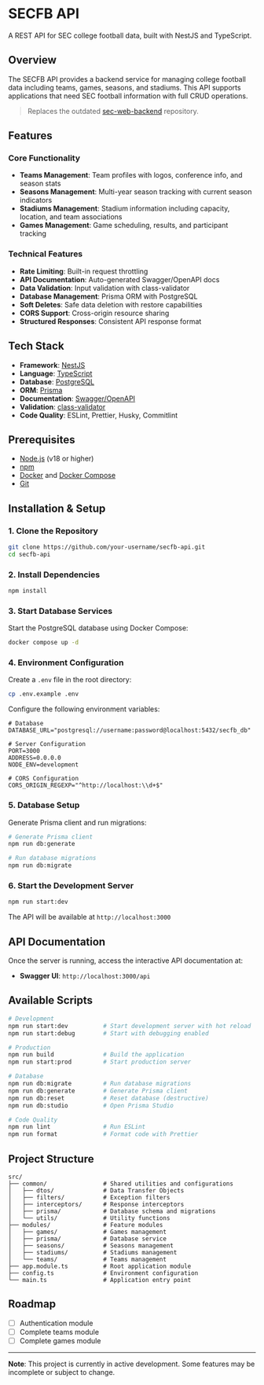 # SECFB API

A REST API for SEC college football data, built with NestJS and TypeScript.

## Overview

The SECFB API provides a backend service for managing college football data including teams, games, seasons, and stadiums. This API supports applications that need SEC football information with full CRUD operations.

> Replaces the outdated [sec-web-backend](https://github.com/jcbura/sec-web-backend) repository.

## Features

### Core Functionality

- **Teams Management**: Team profiles with logos, conference info, and season stats
- **Seasons Management**: Multi-year season tracking with current season indicators
- **Stadiums Management**: Stadium information including capacity, location, and team associations
- **Games Management**: Game scheduling, results, and participant tracking

### Technical Features

- **Rate Limiting**: Built-in request throttling
- **API Documentation**: Auto-generated Swagger/OpenAPI docs
- **Data Validation**: Input validation with class-validator
- **Database Management**: Prisma ORM with PostgreSQL
- **Soft Deletes**: Safe data deletion with restore capabilities
- **CORS Support**: Cross-origin resource sharing
- **Structured Responses**: Consistent API response format

## Tech Stack

- **Framework**: [NestJS](https://nestjs.com/)
- **Language**: [TypeScript](https://www.typescriptlang.org/)
- **Database**: [PostgreSQL](https://www.postgresql.org/)
- **ORM**: [Prisma](https://www.prisma.io/)
- **Documentation**: [Swagger/OpenAPI](https://swagger.io/)
- **Validation**: [class-validator](https://github.com/typestack/class-validator)
- **Code Quality**: ESLint, Prettier, Husky, Commitlint

## Prerequisites

- [Node.js](https://nodejs.org/) (v18 or higher)
- [npm](https://www.npmjs.com/)
- [Docker](https://www.docker.com/) and [Docker Compose](https://docs.docker.com/compose/)
- [Git](https://git-scm.com/)

## Installation & Setup

### 1. Clone the Repository

```bash
git clone https://github.com/your-username/secfb-api.git
cd secfb-api
```

### 2. Install Dependencies

```bash
npm install
```

### 3. Start Database Services

Start the PostgreSQL database using Docker Compose:

```bash
docker compose up -d
```

### 4. Environment Configuration

Create a `.env` file in the root directory:

```bash
cp .env.example .env
```

Configure the following environment variables:

```env
# Database
DATABASE_URL="postgresql://username:password@localhost:5432/secfb_db"

# Server Configuration
PORT=3000
ADDRESS=0.0.0.0
NODE_ENV=development

# CORS Configuration
CORS_ORIGIN_REGEXP="^http://localhost:\\d+$"
```

### 5. Database Setup

Generate Prisma client and run migrations:

```bash
# Generate Prisma client
npm run db:generate

# Run database migrations
npm run db:migrate
```

### 6. Start the Development Server

```bash
npm run start:dev
```

The API will be available at `http://localhost:3000`

## API Documentation

Once the server is running, access the interactive API documentation at:

- **Swagger UI**: `http://localhost:3000/api`

## Available Scripts

```bash
# Development
npm run start:dev          # Start development server with hot reload
npm run start:debug        # Start with debugging enabled

# Production
npm run build              # Build the application
npm run start:prod         # Start production server

# Database
npm run db:migrate         # Run database migrations
npm run db:generate        # Generate Prisma client
npm run db:reset           # Reset database (destructive)
npm run db:studio          # Open Prisma Studio

# Code Quality
npm run lint               # Run ESLint
npm run format             # Format code with Prettier
```

## Project Structure

```
src/
├── common/                # Shared utilities and configurations
│   ├── dtos/              # Data Transfer Objects
│   ├── filters/           # Exception filters
│   ├── interceptors/      # Response interceptors
│   ├── prisma/            # Database schema and migrations
│   └── utils/             # Utility functions
├── modules/               # Feature modules
│   ├── games/             # Games management
│   ├── prisma/            # Database service
│   ├── seasons/           # Seasons management
│   ├── stadiums/          # Stadiums management
│   └── teams/             # Teams management
├── app.module.ts          # Root application module
├── config.ts              # Environment configuration
└── main.ts                # Application entry point
```

## Roadmap

- [ ] Authentication module
- [ ] Complete teams module
- [ ] Complete games module

---

**Note**: This project is currently in active development. Some features may be incomplete or subject to change.
